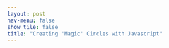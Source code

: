 ```yaml
---
layout: post
nav-menu: false
show_tile: false
title: "Creating 'Magic' Circles with Javascript"
---
```


<div id='output'>
</div>

<script>
const size = 500;
var draw = SVG().addTo('#output').size(size, size);
draw.circle(100).attr({cx: size / 2, cy: size / 2})
</script>
